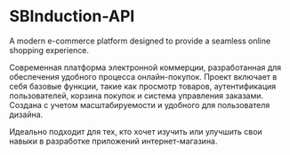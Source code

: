 # SBInduction-API

A modern e-commerce platform designed to provide a seamless online shopping experience. 

Современная платформа электронной коммерции, разработанная для обеспечения удобного процесса онлайн-покупок. Проект включает в себя базовые функции, такие как просмотр товаров, аутентификация пользователей, корзина покупок и система управления заказами. Создана с учетом масштабируемости и удобного для пользователя дизайна.

Идеально подходит для тех, кто хочет изучить или улучшить свои навыки в разработке приложений интернет-магазина.

